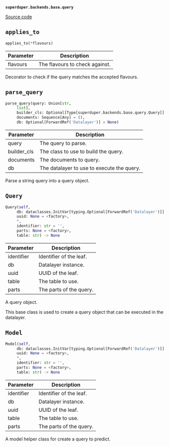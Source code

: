 **`superduper.backends.base.query`** 

[Source code](https://github.com/superduper/superduper/blob/main/superduper/backends/base/query.py)

## `applies_to` 

```python
applies_to(*flavours)
```
| Parameter | Description |
|-----------|-------------|
| flavours | The flavours to check against. |

Decorator to check if the query matches the accepted flavours.

## `parse_query` 

```python
parse_query(query: Union[str,
     list],
     builder_cls: Optional[Type[superduper.backends.base.query.Query]] = None,
     documents: Sequence[Any] = (),
     db: Optional[ForwardRef('Datalayer')] = None)
```
| Parameter | Description |
|-----------|-------------|
| query | The query to parse. |
| builder_cls | The class to use to build the query. |
| documents | The documents to query. |
| db | The datalayer to use to execute the query. |

Parse a string query into a query object.

## `Query` 

```python
Query(self,
     db: dataclasses.InitVar[typing.Optional[ForwardRef('Datalayer')]] = None,
     uuid: None = <factory>,
     *,
     identifier: str = '',
     parts: None = <factory>,
     table: str) -> None
```
| Parameter | Description |
|-----------|-------------|
| identifier | Identifier of the leaf. |
| db | Datalayer instance. |
| uuid | UUID of the leaf. |
| table | The table to use. |
| parts | The parts of the query. |

A query object.

This base class is used to create a query object that can be executed
in the datalayer.

## `Model` 

```python
Model(self,
     db: dataclasses.InitVar[typing.Optional[ForwardRef('Datalayer')]] = None,
     uuid: None = <factory>,
     *,
     identifier: str = '',
     parts: None = <factory>,
     table: str) -> None
```
| Parameter | Description |
|-----------|-------------|
| identifier | Identifier of the leaf. |
| db | Datalayer instance. |
| uuid | UUID of the leaf. |
| table | The table to use. |
| parts | The parts of the query. |

A model helper class for create a query to predict.


